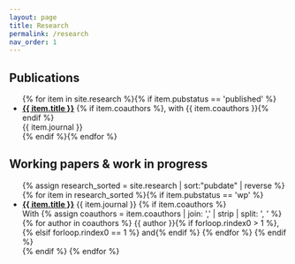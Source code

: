 ```yaml
---
layout: page
title: Research
permalink: /research
nav_order: 1
---
```


## Publications

<div id="research">
<ul class="ul-research">
  {% for item in site.research %}{% if item.pubstatus == 'published' %}
    <li>
    <b><a href="{{ item.url }}">{{ item.title }}</a></b>
    {% if item.coauthors %}, with {{ item.coauthors }}{% endif %}<br/>
    {{ item.journal }}
    </li>
  {% endif %}{% endfor %}
</ul>
</div>


## Working papers & work in progress

<div id="research">
<ul class="ul-research">
  {% assign research_sorted = site.research | sort:"pubdate" | reverse %}
  {% for item in research_sorted %}{% if item.pubstatus == 'wp' %}
    <li>
      <b><a href="{{ item.url }}">{{ item.title }}</a></b>
      {{ item.journal }}
      {% if item.coauthors %}
        <br/>With
        {% assign coauthors = item.coauthors | join: ',' | strip | split: ', ' %}
        {% for author in coauthors %}
          {{ author }}{% if forloop.rindex0 > 1 %},{% elsif forloop.rindex0 == 1 %} and{% endif %}
        {% endfor %}
      {% endif %}
    </li>
    {% endif %}
  {% endfor %}
</ul>
</div>

<!-- <div id="research">
<ul class="ul-research">
  {% assign research_sorted = site.research | sort:"pubdate" | reverse %}
  {% for item in research_sorted %}{% if item.pubstatus == 'wp' %}
    <li>
      <b><a href="{{ item.url }}">{{ item.title }}</a></b>
      {{ item.journal }}
      {% if item.coauthors %}
        <br/>With
        {% assign coauthors = item.coauthors | join: ',' | strip | split: ', ' %}
        {% assign last = coauthors | last %}
        {% for author in coauthors %}
          {% assign authordata = site.data.coauthors[author] %}
          {% if author != last %}
            {% if authordata.webpage %}
              <a href="{{ authordata.webpage }}">{{ author }}</a>,
            {% else %}
              {{ author | append:',' }}
            {% endif %}
          {% else %}
          {% if coauthors.size > 1 %}
            and
          {% endif %}
            {% if authordata.webpage %}
              <a href="{{ authordata.webpage }}">{{ author }}</a>
            {% else %}
              {{ author }}
            {% endif %}
          {% endif %}
        {% endfor %}
      {% endif %}
    </li>
    {% endif %}{% endfor %}
</ul>
</div> -->




